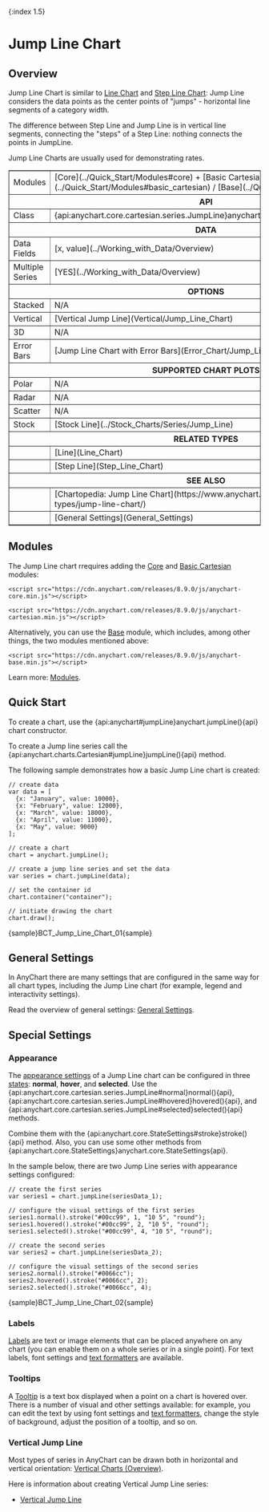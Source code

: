 {:index 1.5}
# Jump Line Chart

## Overview

Jump Line Chart is similar to [Line Chart](Line_Chart) and [Step Line Chart](Step_Line_Chart): Jump Line considers the data points as the center points of "jumps" - horizontal line segments of a category width. 

The difference between Step Line and Jump Line is in vertical line segments, connecting the "steps" of a Step Line: nothing connects the points in JumpLine. 

Jump Line Charts are usually used for demonstrating rates.

<table border="1" class="seriesTABLE">
<tr><td>Modules</td><td>[Core](../Quick_Start/Modules#core) + [Basic Cartesian](../Quick_Start/Modules#basic_cartesian) / [Base](../Quick_Start/Modules#base)</td></tr>
<tr><th colspan=2>API</th></tr>
<tr><td>Class</td><td>{api:anychart.core.cartesian.series.JumpLine}anychart.core.cartesian.series.JumpLine{api}</td></tr>
<tr><th colspan=2>DATA</th></tr>
<tr><td>Data Fields</td><td>[x, value](../Working_with_Data/Overview)</td></tr>
<tr><td>Multiple Series</td><td>[YES](../Working_with_Data/Overview)</td></tr>
<tr><th colspan=2>OPTIONS</th></tr>
<tr><td>Stacked</td><td>N/A</td></tr>
<tr><td>Vertical</td><td>[Vertical Jump Line](Vertical/Jump_Line_Chart)</td></tr>
<tr><td>3D</td><td>N/A</td></tr>
<tr><td>Error Bars</td><td>[Jump Line Chart with Error Bars](Error_Chart/Jump_Line_Chart)</td></tr>
<tr><th colspan=2>SUPPORTED CHART PLOTS</th></tr>
<tr><td>Polar</td><td>N/A</td></tr>
<tr><td>Radar</td><td>N/A</td></tr>
<tr><td>Scatter</td><td>N/A</td></tr>
<tr><td>Stock</td><td>[Stock Line](../Stock_Charts/Series/Jump_Line)</td></tr>
<tr><th colspan=2>RELATED TYPES</th></tr>
<tr><td></td><td>[Line](Line_Chart)</td></tr>
<tr><td></td><td>[Step Line](Step_Line_Chart)</td></tr>
<tr><th colspan=2>SEE ALSO</th></tr>
<tr><td></td><td>[Chartopedia: Jump Line Chart](https://www.anychart.com/chartopedia/chart-types/jump-line-chart/)</td></tr>
<tr><td></td><td>[General Settings](General_Settings)</td></tr>
</table>

## Modules

The Jump Line chart rrequires adding the [Core](../Quick_Start/Modules#core) and [Basic Cartesian](../Quick_Start/Modules#basic_cartesian) modules:

```
<script src="https://cdn.anychart.com/releases/8.9.0/js/anychart-core.min.js"></script>
```

```
<script src="https://cdn.anychart.com/releases/8.9.0/js/anychart-cartesian.min.js"></script>
```

Alternatively, you can use the [Base](../Quick_Start/Modules#base) module, which includes, among other things, the two modules mentioned above: 

```
<script src="https://cdn.anychart.com/releases/8.9.0/js/anychart-base.min.js"></script>
```

Learn more: [Modules](../Quick_Start/Modules).

## Quick Start

To create a chart, use the {api:anychart#jumpLine}anychart.jumpLine(){api} chart constructor. 

To create a Jump line series call the {api:anychart.charts.Cartesian#jumpLine}jumpLine(){api} method.

The following sample demonstrates how a basic Jump Line chart is created:

```
// create data
var data = [
  {x: "January", value: 10000},
  {x: "February", value: 12000},
  {x: "March", value: 18000},
  {x: "April", value: 11000},
  {x: "May", value: 9000}
];

// create a chart
chart = anychart.jumpLine();

// create a jump line series and set the data
var series = chart.jumpLine(data);

// set the container id
chart.container("container");

// initiate drawing the chart
chart.draw();
```

{sample}BCT\_Jump\_Line\_Chart\_01{sample}

## General Settings

In AnyChart there are many settings that are configured in the same way for all chart types, including the Jump Line chart (for example, legend and interactivity settings).

Read the overview of general settings: [General Settings](General_Settings).

## Special Settings

### Appearance

The [appearance settings](../Appearance_Settings) of a Jump Line chart can be configured in three [states](../Common_Settings/Interactivity/States): **normal**, **hover**, and **selected**. Use the {api:anychart.core.cartesian.series.JumpLine#normal}normal(){api}, {api:anychart.core.cartesian.series.JumpLine#hovered}hovered(){api}, and {api:anychart.core.cartesian.series.JumpLine#selected}selected(){api} methods.

Combine them with the {api:anychart.core.StateSettings#stroke}stroke(){api} method. Also, you can use some other methods from {api:anychart.core.StateSettings}anychart.core.StateSettings{api}.

In the sample below, there are two Jump Line series with appearance settings configured:

```
// create the first series
var series1 = chart.jumpLine(seriesData_1);

// configure the visual settings of the first series
series1.normal().stroke("#00cc99", 1, "10 5", "round");
series1.hovered().stroke("#00cc99", 2, "10 5", "round");
series1.selected().stroke("#00cc99", 4, "10 5", "round");

// create the second series
var series2 = chart.jumpLine(seriesData_2);

// configure the visual settings of the second series
series2.normal().stroke("#0066cc");
series2.hovered().stroke("#0066cc", 2);
series2.selected().stroke("#0066cc", 4);
```

{sample}BCT\_Jump\_Line\_Chart\_02{sample}

### Labels

[Labels](../Common_Settings/Labels) are text or image elements that can be placed anywhere on any chart (you can enable them on a whole series or in a single point). For text labels, font settings and [text formatters](../Common_Settings/Text_Formatters) are available.

### Tooltips

A [Tooltip](../Common_Settings/Tooltip) is a text box displayed when a point on a chart is hovered over. There is a number of visual and other settings available: for example, you can edit the text by using font settings and [text formatters](../Common_Settings/Text_Formatters), change the style of background, adjust the position of a tooltip, and so on.

### Vertical Jump Line

Most types of series in AnyChart can be drawn both in horizontal and vertical orientation: [Vertical Charts (Overview)](Vertical/Overview).

Here is information about creating Vertical Jump Line series:

* [Vertical Jump Line](Vertical/Jump_Line_Chart)